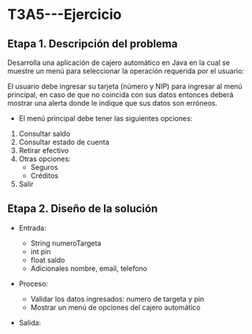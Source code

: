 # T3A5---Ejercicio

## Etapa 1. Descripción del problema
Desarrolla una aplicación de cajero automático en Java en la cual se muestre un menú para
seleccionar la operación requerida por el usuario:

El usuario debe ingresar su tarjeta (número y NIP) para ingresar al menú principal, en caso
de que no coincida con sus datos entonces deberá mostrar una alerta donde le indique que sus
datos son erróneos.

- El menú principal debe tener las siguientes opciones:

1. Consultar saldo
2. Consultar estado de cuenta
3. Retirar efectivo
4. Otras opciones:
    - Seguros
    - Créditos
5. Salir

## Etapa 2. Diseño de la solución
- Entrada:
    - String numeroTargeta
    - int pin
    - float saldo
    - Adicionales nombre, email, telefono
- Proceso:
    - Validar los datos ingresados: numero de targeta y pin
    - Mostrar un menú de opciones del cajero automático 

- Salida:
